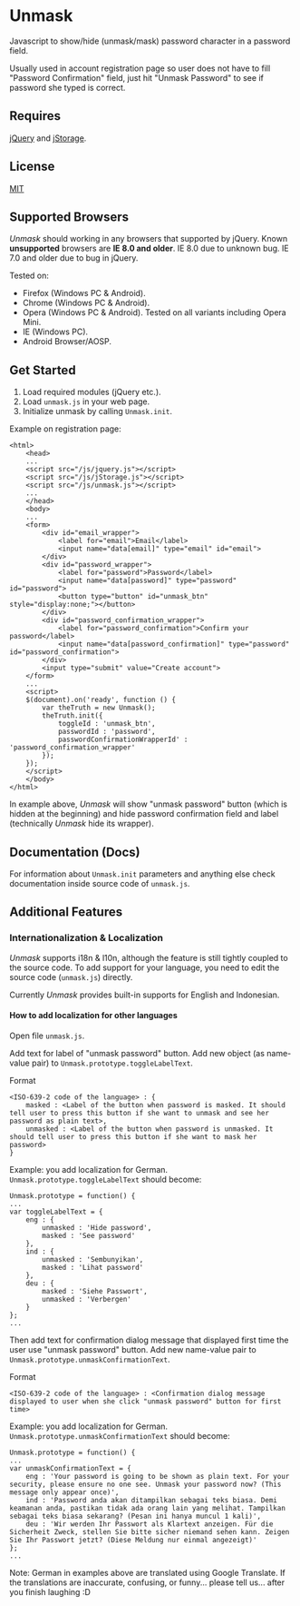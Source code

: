 Unmask
======

Javascript to show/hide (unmask/mask) password character in a password field.

Usually used in account registration page so user does not have to fill "Password Confirmation" field, just hit "Unmask Password" to see if password she typed is correct.

## Requires ##

[jQuery](http://jquery.com/) and [jStorage](https://github.com/andris9/jStorage).

## License ##

[MIT](https://raw.github.com/pradhanaindra/Unmask/master/LICENSE)

## Supported Browsers ##

*Unmask* should working in any browsers that supported by jQuery. Known **unsupported** browsers are **IE 8.0 and older**. IE 8.0 due to unknown bug. IE 7.0 and older due to bug in jQuery.

Tested on:

- Firefox (Windows PC & Android).
- Chrome (Windows PC & Android).
- Opera (Windows PC & Android). Tested on all variants including Opera Mini.
- IE (Windows PC).
- Android Browser/AOSP.

## Get Started ##

1. Load required modules (jQuery etc.).
2. Load `unmask.js` in your web page.
3. Initialize unmask by calling `Unmask.init`.

Example on registration page:

	<html>
		<head>
		...
		<script src="/js/jquery.js"></script>
		<script src="/js/jStorage.js"></script>
		<script src="/js/unmask.js"></script>
		...
		</head>
		<body>
		...
		<form>
			<div id="email_wrapper">
				<label for="email">Email</label>
				<input name="data[email]" type="email" id="email">
			</div>
			<div id="password_wrapper">
				<label for="password">Password</label>
				<input name="data[password]" type="password" id="password">
				<button type="button" id="unmask_btn" style="display:none;"></button>
			</div>
			<div id="password_confirmation_wrapper">
				<label for="password_confirmation">Confirm your password</label>
				<input name="data[password_confirmation]" type="password" id="password_confirmation">
			</div>
			<input type="submit" value="Create account">
		</form>
		...
		<script>
		$(document).on('ready', function () {
			var theTruth = new Unmask();
			theTruth.init({
				toggleId : 'unmask_btn',
				passwordId : 'password',
				passwordConfirmationWrapperId' : 'password_confirmation_wrapper'	
			});
		});
		</script>
		</body>
	</html>

In example above, *Unmask* will show "unmask password" button (which is hidden at the beginning) and hide password confirmation field and label (technically *Unmask* hide its wrapper).

## Documentation (Docs) ##

For information about `Unmask.init` parameters and anything else check documentation inside source code of `unmask.js`.

## Additional Features ##

### Internationalization & Localization ###

*Unmask* supports i18n & l10n, although the feature is still tightly coupled to the source code. To add support for your language, you need to edit the source code (`unmask.js`) directly.

Currently *Unmask* provides built-in supports for English and Indonesian.

#### How to add localization for other languages ####

Open file `unmask.js`.

Add text for label of "unmask password" button. Add new object (as name-value pair) to `Unmask.prototype.toggleLabelText`.

Format

	<ISO-639-2 code of the language> : {
		masked : <Label of the button when password is masked. It should tell user to press this button if she want to unmask and see her password as plain text>,
		unmasked : <Label of the button when password is unmasked. It should tell user to press this button if she want to mask her password>
	}

Example: you add localization for German. `Unmask.prototype.toggleLabelText` should become:
	
	Unmask.prototype = function() {
	...
	var toggleLabelText = {
		eng : {
			unmasked : 'Hide password',
			masked : 'See password'
		},
		ind : {
			unmasked : 'Sembunyikan',
			masked : 'Lihat password'
		},
		deu : {
			masked : 'Siehe Passwort',
			unmasked : 'Verbergen'
		}
	};
	...

Then add text for confirmation dialog message that displayed first time the user use "unmask password" button. Add new name-value pair to `Unmask.prototype.unmaskConfirmationText`.

Format

	<ISO-639-2 code of the language> : <Confirmation dialog message displayed to user when she click "unmask password" button for first time>

Example: you add localization for German. `Unmask.prototype.unmaskConfirmationText` should become:

	Unmask.prototype = function() {
	...
	var unmaskConfirmationText = {
		eng : 'Your password is going to be shown as plain text. For your security, please ensure no one see. Unmask your password now? (This message only appear once)',
		ind : 'Password anda akan ditampilkan sebagai teks biasa. Demi keamanan anda, pastikan tidak ada orang lain yang melihat. Tampilkan sebagai teks biasa sekarang? (Pesan ini hanya muncul 1 kali)',
		deu : 'Wir werden Ihr Passwort als Klartext anzeigen. Für die Sicherheit Zweck, stellen Sie bitte sicher niemand sehen kann. Zeigen Sie Ihr Passwort jetzt? (Diese Meldung nur einmal angezeigt)'
	};
	...

Note: German in examples above are translated using Google Translate. If the translations are inaccurate, confusing, or funny... please tell us... after you finish laughing :D